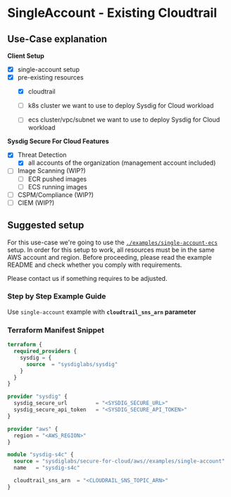 # SingleAccount - Existing Cloudtrail

## Use-Case explanation

**Client Setup**

- [X] single-account setup
- [X] pre-existing resources
  - [X] cloudtrail
  - [ ] k8s cluster we want to use to deploy Sysdig for Cloud workload
  - [ ] ecs cluster/vpc/subnet we want to use to deploy Sysdig for Cloud workload


**Sysdig Secure For Cloud Features**

- [X] Threat Detection
  - [X] all accounts of the organization (management account included)
- [ ] Image Scanning (WIP?)
  - [ ] ECR pushed images
  - [ ] ECS running images
- [ ] CSPM/Compliance (WIP?)
- [ ] CIEM (WIP?)

## Suggested setup

For this use-case we're going to use the [`./examples/single-account-ecs`](../../examples/single-account-ecs/README.md) setup.
In order for this setup to work, all resources must be in the same AWS account and region.
Before proceeding, please read the example README and check whether you comply with requirements.

Please contact us if something requires to be adjusted.

### Step by Step Example Guide

Use `single-account` example with **`cloudtrail_sns_arn` parameter**

<!--
manual testing pre-requirements

0.1 Cloudtrail must exist. To be deployed on a separated terraform state

```
provider "aws" {
region = var.region
}

module "utils_cloudtrail" {
  source = "sysdiglabs/secure-for-cloud/aws//modules/infrastructure/cloudtrail"
  name   = "cloudtrail-test"
}
```

If cloudtrail is in another account
 {
      "Sid": "AllowCrossAccountSNSSubscription,
      "Effect": "Allow",
      "Principal": {
        "AWS": "arn:aws:iam::account-member:user/<SPECIFIC_USER>"
        # or
        #"AWS": "arn:aws:iam::account-member:root"
      },
      "Action": "sns:Subscribe",
      "Resource": "<CLOUDTRAIL_SNS_ARN>"
    }

-->


### Terraform Manifest Snippet

```terraform
terraform {
  required_providers {
    sysdig = {
      source  = "sysdiglabs/sysdig"
    }
  }
}

provider "sysdig" {
  sysdig_secure_url         = "<SYSDIG_SECURE_URL>"
  sysdig_secure_api_token   = "<SYSDIG_SECURE_API_TOKEN>"
}

provider "aws" {
  region = "<AWS_REGION>"
}

module "sysdig-s4c" {
  source = "sysdiglabs/secure-for-cloud/aws//examples/single-account"
  name   = "sysdig-s4c"

  cloudtrail_sns_arn  = "<CLOUDRAIL_SNS_TOPIC_ARN>"
}
```
